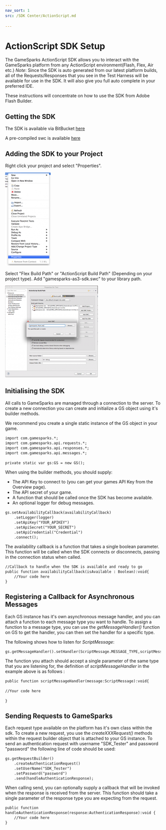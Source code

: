 ```yaml
---
nav_sort: 1
src: /SDK Center/ActionScript.md

---
```


# ActionScript SDK Setup

The GameSparks ActionScript SDK allows you to interact with the GameSparks platform from any ActionScript environment(Flash, Flex, Air etc.)
*Note*: Since the SDK is auto generated from our latest platform builds, all of the Requests/Responses that you see in the Test Harness will be available for use in the SDK. It will also give you full auto complete in your preferred IDE.

These instructions will concentrate on how to use the SDK from Adobe Flash Builder.

## Getting the SDK

The SDK is available via BitBucket [here](https://bitbucket.org/gamesparks/gamesparks-as3-sdk)

A pre-compiled swc is available [here](https://bitbucket.org/gamesparks/gamesparks-as3-sdk/raw/master/gamesparks-as3-sdk/bin/gamesparks-as3-sdk.swc)

## Adding the SDK to your Project

Right click your project and select "Properties".

![](img/ActionScript/1.png)

Select "Flex Build Path" or "ActionScript Build Path" (Depending on your project type). Add "gamesparks-as3-sdk.swc" to your library path.

![](img/ActionScript/2.png)

## Initialising the SDK

All calls to GameSparks are managed through a connection to the server. To create a new connection you can create and initialize a GS object using it's builder methods.

We recommend you create a single static instance of the GS object in your game.

```
import com.gamesparks.*;
import com.gamesparks.api.requests.*;
import com.gamesparks.api.responses.*;
import com.gamesparks.api.messages.*;

private static var gs:GS = new GS();

```

When using the builder methods, you should supply:

* The API Key to connect to (you can get your games API Key from the Overview page).
* The API secret of your game.
* A function that should be called once the SDK has become available.
* An optional logger for debug messages.

```
gs.setAvailabilityCallback(availabilityCallback)
    .setLogger(logger)
    .setApiKey("YOUR_APIKEY")
    .setApiSecret("YOUR_SECRET")
    .setApiCredential("Credential")
    .connect();
```

The availability callback is a function that takes a single boolean parameter. This function will be called when the SDK connects or disconnects, passing in the connection status when called.

```
//Callback to handle when the SDK is available and ready to go
public function availabilityCallback(isAvailable : Boolean):void{
    //Your code here
}
```

## Registering a Callback for Asynchronous Messages

Each GS instance has it's own asynchronous message handler, and you can attach a function to each message type you want to handle. To assign a function to a message type, you can use the *getMessageHandler()* function on GS to get the handler, you can then set the handler for a specific type.

The following shows how to listen for *ScriptMessage*:

```
gs.getMessageHandler().setHandler(ScriptMessage.MESSAGE_TYPE,scriptMessageHandler);
```

The function you attach should accept a single parameter of the same type that you are listening for, the definition of *scriptMessageHandler* in the example above is as follows :

```
public function scriptMessageHandler(message:ScriptMessage):void{

//Your code here				

}
```

## Sending Requests to GameSparks

Each request type available on the platform has it's own class within the sdk. To create a new request, you use the *createXXXRequest()* methods within the request builder object that is attached to your GS instance. To send an authentication request with username "SDK_Tester" and password "password" the following line of code should be used:

```
gs.getRequestBuilder()
    .createAuthenticationRequest()
    .setUserName("SDK_Tester")
    .setPassword("password")
    .send(handleAuthenticationResponse);
```

When calling send, you can optionally supply a callback that will be invoked when the response is received from the server. This function should take a single parameter of the response type you are expecting from the request.

```
public function handleAuthenticationResponse(response:AuthenticationResponse):void {
    //Your code here
}
```
